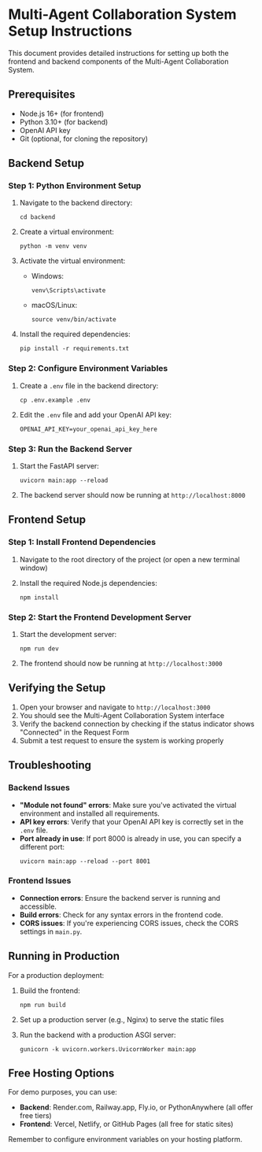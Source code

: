 
# Multi-Agent Collaboration System Setup Instructions

This document provides detailed instructions for setting up both the frontend and backend components of the Multi-Agent Collaboration System.

## Prerequisites

- Node.js 16+ (for frontend)
- Python 3.10+ (for backend)
- OpenAI API key
- Git (optional, for cloning the repository)

## Backend Setup

### Step 1: Python Environment Setup

1. Navigate to the backend directory:
   ```
   cd backend
   ```

2. Create a virtual environment:
   ```
   python -m venv venv
   ```

3. Activate the virtual environment:
   - Windows:
     ```
     venv\Scripts\activate
     ```
   - macOS/Linux:
     ```
     source venv/bin/activate
     ```

4. Install the required dependencies:
   ```
   pip install -r requirements.txt
   ```

### Step 2: Configure Environment Variables

1. Create a `.env` file in the backend directory:
   ```
   cp .env.example .env
   ```

2. Edit the `.env` file and add your OpenAI API key:
   ```
   OPENAI_API_KEY=your_openai_api_key_here
   ```

### Step 3: Run the Backend Server

1. Start the FastAPI server:
   ```
   uvicorn main:app --reload
   ```

2. The backend server should now be running at `http://localhost:8000`

## Frontend Setup

### Step 1: Install Frontend Dependencies

1. Navigate to the root directory of the project (or open a new terminal window)

2. Install the required Node.js dependencies:
   ```
   npm install
   ```

### Step 2: Start the Frontend Development Server

1. Start the development server:
   ```
   npm run dev
   ```

2. The frontend should now be running at `http://localhost:3000`

## Verifying the Setup

1. Open your browser and navigate to `http://localhost:3000`
2. You should see the Multi-Agent Collaboration System interface
3. Verify the backend connection by checking if the status indicator shows "Connected" in the Request Form
4. Submit a test request to ensure the system is working properly

## Troubleshooting

### Backend Issues

- **"Module not found" errors**: Make sure you've activated the virtual environment and installed all requirements.
- **API key errors**: Verify that your OpenAI API key is correctly set in the `.env` file.
- **Port already in use**: If port 8000 is already in use, you can specify a different port:
  ```
  uvicorn main:app --reload --port 8001
  ```

### Frontend Issues

- **Connection errors**: Ensure the backend server is running and accessible.
- **Build errors**: Check for any syntax errors in the frontend code.
- **CORS issues**: If you're experiencing CORS issues, check the CORS settings in `main.py`.

## Running in Production

For a production deployment:

1. Build the frontend:
   ```
   npm run build
   ```

2. Set up a production server (e.g., Nginx) to serve the static files
3. Run the backend with a production ASGI server:
   ```
   gunicorn -k uvicorn.workers.UvicornWorker main:app
   ```

## Free Hosting Options

For demo purposes, you can use:

- **Backend**: Render.com, Railway.app, Fly.io, or PythonAnywhere (all offer free tiers)
- **Frontend**: Vercel, Netlify, or GitHub Pages (all free for static sites)

Remember to configure environment variables on your hosting platform.
